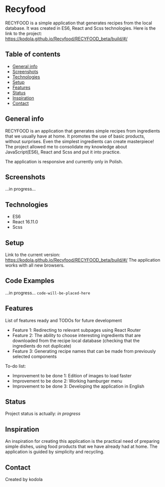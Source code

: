 # Recyfood

RECYFOOD is a simple application that generates recipes from the local database. It was created in ES6, React and Scss technologies.  Here is the link to the project: https://kodola.github.io/Recyfood/RECYFOOD_beta/build/#/


## Table of contents
* [General info](#general-info)
* [Screenshots](#screenshots)
* [Technologies](#technologies)
* [Setup](#setup)
* [Features](#features)
* [Status](#status)
* [Inspiration](#inspiration)
* [Contact](#contact)

## General info
RECYFOOD is an application that generates simple recipes from ingredients that we usually have at home. 
It promotes the use of basic products, without surprises. Even the simplest ingredients can create masterpiece! 
The project allowed me to consolidate my knowledge about JavaScript(ES6), React and Scss and put it into practice.

The application is responsive and currently only in Polish.

## Screenshots
...in progress...

## Technologies
* ES6
* React 16.11.0
* Scss

## Setup
Link to the current version: https://kodola.github.io/Recyfood/RECYFOOD_beta/build/#/
The application works with all new browsers.

## Code Examples
...in progress...
`code-will-be-placed-here`

## Features
List of features ready and TODOs for future development
* Feature 1: Redirecting to relevant subpages using React Router
* Feature 2: The ability to choose interesting ingredients that are downloaded from the recipe local database (checking that the ingredients do not duplicate)
* Feature 3: Generating recipe names that can be made from previously selected components

To-do list:
* Improvement to be done 1: Edition of images to load faster 
* Improvement to be done 2: Working hamburger menu
* Improvement to be done 3: Developing the application in English


## Status
Project status is actually: _in progress_

## Inspiration
An inspiration for creating this application is the practical need of preparing simple dishes, using food products that we have already had at home. The application is guided by simplicity and recycling. 

## Contact
Created by kodola
